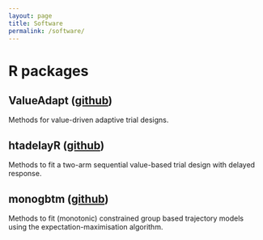```yaml
---
layout: page
title: Software
permalink: /software/
---
```


# R packages

## ValueAdapt ([github](https://github.com/michaeldymock25/ValueAdapt))

Methods for value-driven adaptive trial designs.

## htadelayR ([github](https://github.com/michaeldymock25/htadelayR))

Methods to fit a two-arm sequential value-based trial design with delayed response.

## monogbtm ([github](https://github.com/michaeldymock25/monogbtm))

Methods to fit (monotonic) constrained group based trajectory models using the expectation-maximisation algorithm.
